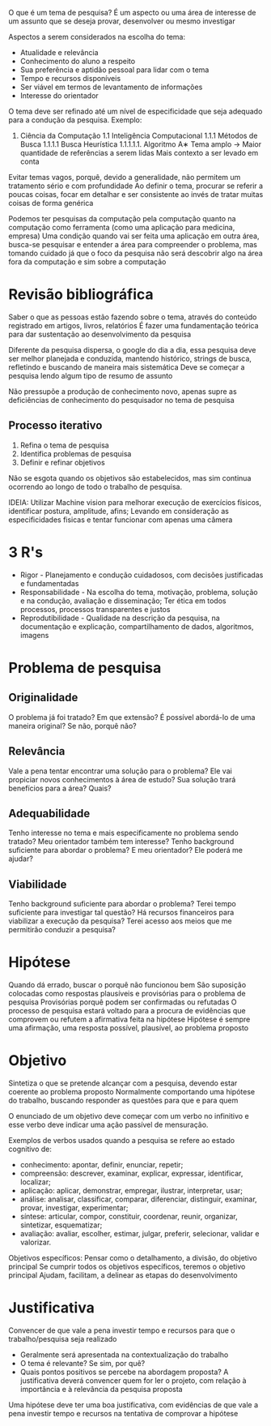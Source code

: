 O que é um tema de pesquisa?
	É um aspecto ou uma área de interesse de um assunto que se deseja provar, desenvolver ou mesmo investigar

Aspectos a serem considerados na escolha do tema:
- Atualidade e relevância
- Conhecimento do aluno a respeito
- Sua preferência e aptidão pessoal para lidar com o tema
- Tempo e recursos disponíveis
- Ser viável em termos de levantamento de informações
- Interesse do orientador

O tema deve ser refinado até um nı́vel de especificidade que seja
adequado para a condução da pesquisa. Exemplo:
1. Ciência da Computação
   1.1 Inteligência Computacional
    1.1.1 Métodos de Busca
	 1.1.1.1 Busca Heurı́stica
	  1.1.1.1.1. Algoritmo A∗
Tema amplo -> Maior quantidade de referências a serem lidas
	Mais contexto a ser levado em conta

Evitar temas vagos, porquê, devido a generalidade, não permitem um tratamento sério e com profundidade
	Ao definir o tema, procurar se referir a poucas coisas, focar em detalhar e ser consistente ao invés de tratar muitas coisas de forma genérica

Podemos ter pesquisas da computação pela computação quanto na computação como ferramenta (como uma aplicação para medicina, empresa)
	Uma condição quando vai ser feita uma aplicação em outra área, busca-se pesquisar e entender a área para compreender o problema, mas tomando cuidado já que o foco da pesquisa não será descobrir algo na área fora da computação e sim sobre a computação

# Revisão bibliográfica
Saber o que as pessoas estão fazendo sobre o tema, através do conteúdo registrado em artigos, livros, relatórios
	É fazer uma fundamentação teórica para dar sustentação ao desenvolvimento da pesquisa

Diferente da pesquisa dispersa, o google do dia a dia, essa pesquisa deve ser melhor planejada e conduzida, mantendo histórico, strings de busca, refletindo e buscando de maneira mais sistemática
	Deve se começar a pesquisa lendo algum tipo de resumo de assunto

Não pressupõe a produção de conhecimento novo, apenas supre as deficiências de conhecimento do pesquisador no tema de pesquisa

## Processo iterativo
1. Refina o tema de pesquisa
2. Identifica problemas de pesquisa
3. Definir e refinar objetivos

Não se esgota quando os objetivos são estabelecidos, mas sim continua ocorrendo ao longo de todo o trabalho de pesquisa.



IDEIA: Utilizar Machine vision para melhorar execução de exercícios físicos, identificar postura, amplitude, afins; Levando em consideração as especificidades fisicas e tentar funcionar com apenas uma câmera

# 3 R's
- Rigor - Planejamento e condução cuidadosos, com decisões justificadas e fundamentadas
- Responsabilidade - Na escolha do tema, motivação, problema, solução e na condução, avaliação e disseminação; Ter ética em todos processos, processos transparentes e justos
- Reprodutibilidade - Qualidade na descrição da pesquisa, na documentação e explicação, compartilhamento de dados, algoritmos, imagens

# Problema de pesquisa
## Originalidade
O problema já foi tratado? Em que extensão?
É possível abordá-lo de uma maneira original? Se não, porquê não?

## Relevância
Vale a pena tentar encontrar uma solução para o problema?
Ele vai propiciar novos conhecimentos à área de estudo?
Sua solução trará benefícios para a área? Quais?

## Adequabilidade
Tenho interesse no tema e mais especificamente no problema sendo tratado? Meu orientador também tem interesse?
Tenho background suficiente para abordar o problema? E meu orientador? Ele poderá me ajudar?

## Viabilidade
Tenho background suficiente para abordar o problema?
Terei tempo suficiente para investigar tal questão?
Há recursos financeiros para viabilizar a execução da pesquisa?
Terei acesso aos meios que me permitirão conduzir a pesquisa?

# Hipótese
Quando dá errado, buscar o porquê não funcionou bem 
São suposição colocadas como respostas plausíveis e provisórias para o problema de pesquisa
	Provisórias porquê podem ser confirmadas ou refutadas
	O processo de pesquisa estará voltado para a procura de evidências que comprovem ou refutem a afirmativa feita na hipótese
Hipótese é sempre uma afirmação, uma resposta possível, plausível, ao problema proposto

# Objetivo
Sintetiza o que se pretende alcançar com a pesquisa, devendo estar coerente ao problema proposto
	Normalmente comportando uma hipótese do trabalho, buscando responder as questões para que e para quem

O enunciado de um objetivo deve começar com um verbo no infinitivo e esse verbo deve indicar uma ação passível de mensuração.

Exemplos de verbos usados quando a pesquisa se refere ao estado cognitivo de:
- conhecimento: apontar, definir, enunciar, repetir;
- compreensão: descrever, examinar, explicar, expressar, identificar, localizar;
- aplicação: aplicar, demonstrar, empregar, ilustrar, interpretar, usar;
- análise: analisar, classificar, comparar, diferenciar, distinguir, examinar, provar, investigar, experimentar;
- sı́ntese: articular, compor, constituir, coordenar, reunir, organizar, sintetizar, esquematizar;
- avaliação: avaliar, escolher, estimar, julgar, preferir, selecionar, validar e valorizar.

Objetivos específicos: Pensar como o detalhamento, a divisão, do objetivo principal
	Se cumprir todos os objetivos específicos, teremos o objetivo principal
	Ajudam, facilitam, a delinear as etapas do desenvolvimento

# Justificativa
Convencer de que vale a pena investir tempo e recursos para que o trabalho/pesquisa seja realizado 
- Geralmente será apresentada na contextualização do trabalho
- O tema é relevante? Se sim, por quê?
- Quais pontos positivos se percebe na abordagem proposta?
A justificativa deverá convencer quem for ler o projeto, com relação à importância e à relevância da pesquisa proposta

Uma hipótese deve ter uma boa justificativa, com evidências de que vale a pena investir tempo e recursos na tentativa de comprovar a hipótese

